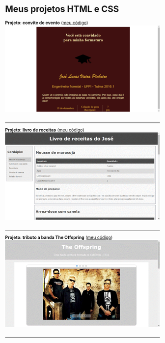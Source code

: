 <h1>Meus projetos HTML e CSS</h1>

**Projeto: convite de evento** (<a href="https://github.com/jlvp000/bau-projetos/tree/main/HTMl-CSS/1-projeto-convite">meu código</a>)
<img src="https://github.com/jlvp000/bau-projetos/blob/main/HTMl-CSS/1-projeto-convite/IMG/projeto-convite.png">
<br /><br /><hr />

**Projeto: livro de receitas** (<a href="https://github.com/jlvp000/bau-projetos/tree/main/HTMl-CSS/2-projeto-livro-de-receitas">meu código</a>)
<img src="https://github.com/jlvp000/bau-projetos/blob/main/HTMl-CSS/2-projeto-livro-de-receitas/IMG/gif-projeto-livro-de-receitas.gif">
<br /><br /><hr />

**Projeto: tributo a banda The Offspring** (<a href="https://github.com/jlvp000/bau-projetos/tree/main/HTMl-CSS/3-projeto-tributo">meu código</a>)
<img src="https://github.com/jlvp000/bau-projetos/blob/main/HTMl-CSS/3-projeto-tributo/IMG/gif-projeto-tributo.gif">
<br /><br /><hr />
